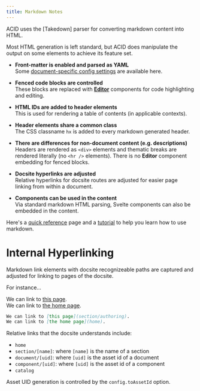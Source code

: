 ```yaml
---
title: Markdown Notes
---
```



ACID uses the [Takedown] parser for converting markdown content into HTML.

Most HTML generation is left standard, but ACID does manipulate the output on some elements to achieve its feature set.

- **Front-matter is enabled and parsed as YAML**  
  Some [document-specific config settings](document/reference-markdown) are available here.

- **Fenced code blocks are controlled**  
  These blocks are replaced with [**Editor**](component/stable-common-editor) components for code highlighting and editing.

- **HTML IDs are added to header elements**  
  This is used for rendering a table of contents (in applicable contexts).

- **Header elements share a common class**  
  The CSS classname `hx` is added to every markdown generated header.

- **There are differences for non-document content (e.g. descriptions)**  
  Headers are rendered as `<div>` elements and thematic breaks are rendered literally (no `<hr />` elements).  There is no **Editor** component embedding for fenced blocks.

- **Docsite hyperlinks are adjusted**  
  Relative hyperlinks for docsite routes are adjusted for easier page linking from within a document.

- **Components can be used in the content**  
  Via standard markdown HTML parsing, Svelte components can also be embedded in the content.

Here's a [quick reference](https://commonmark.org/help/) page and a [tutorial](https://commonmark.org/help/tutorial/) to help you learn how to use markdown.


# Internal Hyperlinking

Markdown link elements with docsite recognizeable paths are captured and adjusted for linking to pages of the docsite.

For instance...

We can link to [this page](section/authoring). \
We can link to [the home page](home).

```md
We can link to [this page](section/authoring).
We can link to [the home page](home).
```

Relative links that the docsite understands include:

- `home`
- `section/[name]`: where `[name]` is the name of a section
- `document/[uid]`: where `[uid]` is the asset id of a document
- `component/[uid]`: where `[uid]` is the asset id of a component
- `catalog`

Asset UID generation is controlled by the `config.toAssetId` option.
